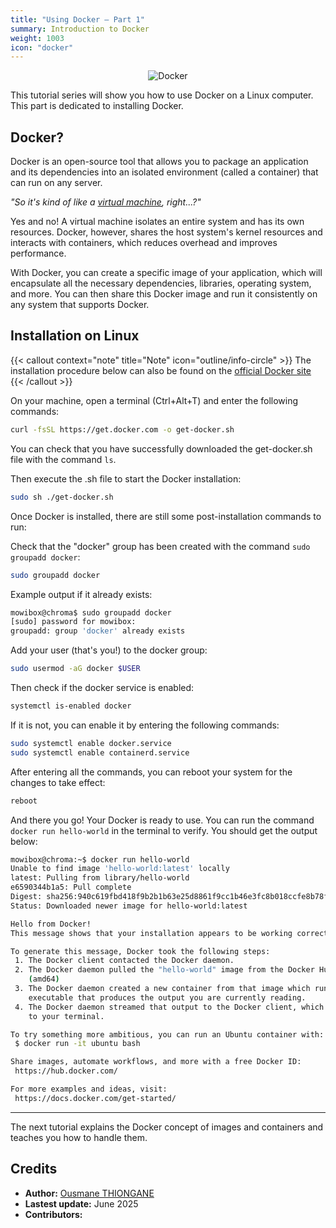 ```yaml
---
title: "Using Docker – Part 1"
summary: Introduction to Docker
weight: 1003
icon: "docker"
---
```


<p align="center">
    <img src="/chroma/images/docker1.png" alt="Docker" class="w-full h-auto" />
</p>

This tutorial series will show you how to use Docker on a Linux computer. This part is dedicated to installing Docker.

## Docker?

Docker is an open-source tool that allows you to package an application and its dependencies into an isolated environment (called a container) that can run on any server.

_"So it's kind of like a [virtual machine](https://cloud.google.com/learn/what-is-a-virtual-machine?hl=en), right...?"_

Yes and no! A virtual machine isolates an entire system and has its own resources. Docker, however, shares the host system's kernel resources and interacts with containers, which reduces overhead and improves performance.

With Docker, you can create a specific image of your application, which will encapsulate all the necessary dependencies, libraries, operating system, and more. You can then share this Docker image and run it consistently on any system that supports Docker.

## Installation on Linux

{{< callout context="note" title="Note" icon="outline/info-circle" >}}
The installation procedure below can also be found on the [official Docker site](https://docs.docker.com/engine/install/ubuntu)
{{< /callout >}}

On your machine, open a terminal (Ctrl+Alt+T) and enter the following commands:

```bash {frame="none"}
curl -fsSL https://get.docker.com -o get-docker.sh
```

You can check that you have successfully downloaded the get-docker.sh file with the command `ls`.

Then execute the .sh file to start the Docker installation:

```bash {frame="none"}
sudo sh ./get-docker.sh
```

Once Docker is installed, there are still some post-installation commands to run:

Check that the "docker" group has been created with the command `sudo groupadd docker`:

```bash {frame="none"}
sudo groupadd docker
```

Example output if it already exists:

```bash {title="Terminal"}
mowibox@chroma$ sudo groupadd docker
[sudo] password for mowibox:
groupadd: group 'docker' already exists
```

Add your user (that's you!) to the docker group:

```bash {frame="none"}
sudo usermod -aG docker $USER
```

Then check if the docker service is enabled:

```bash {frame="none"}
systemctl is-enabled docker
```

If it is not, you can enable it by entering the following commands:

```bash {frame="none"}
sudo systemctl enable docker.service
sudo systemctl enable containerd.service
```

After entering all the commands, you can reboot your system for the changes to take effect:

```bash {frame="none"}
reboot
```

And there you go! Your Docker is ready to use. You can run the command `docker run hello-world` in the terminal to verify. You should get the output below:

```bash {title="Terminal"}
mowibox@chroma:~$ docker run hello-world
Unable to find image 'hello-world:latest' locally
latest: Pulling from library/hello-world
e6590344b1a5: Pull complete
Digest: sha256:940c619fbd418f9b2b1b63e25d8861f9cc1b46e3fc8b018ccfe8b78f19b8cc4f
Status: Downloaded newer image for hello-world:latest

Hello from Docker!
This message shows that your installation appears to be working correctly.

To generate this message, Docker took the following steps:
 1. The Docker client contacted the Docker daemon.
 2. The Docker daemon pulled the "hello-world" image from the Docker Hub.
    (amd64)
 3. The Docker daemon created a new container from that image which runs the
    executable that produces the output you are currently reading.
 4. The Docker daemon streamed that output to the Docker client, which sent it
    to your terminal.

To try something more ambitious, you can run an Ubuntu container with:
 $ docker run -it ubuntu bash

Share images, automate workflows, and more with a free Docker ID:
 https://hub.docker.com/

For more examples and ideas, visit:
 https://docs.docker.com/get-started/
```

---

The next tutorial explains the Docker concept of images and containers and teaches you how to handle them.

## Credits

* **Author:** [Ousmane THIONGANE](https://github.com/Mowibox)
* **Lastest update:** June 2025
* **Contributors:**
